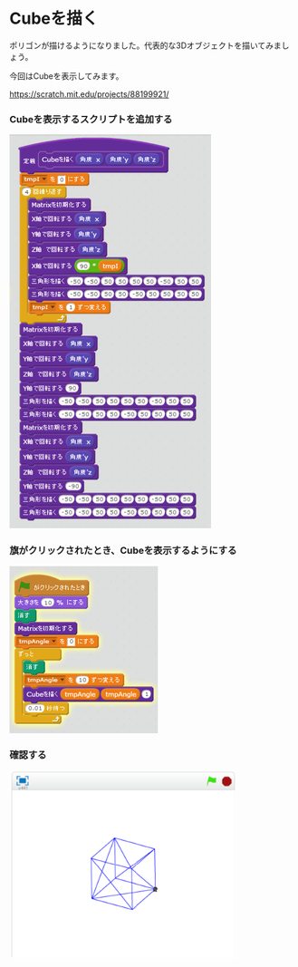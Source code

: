 # Cubeを描く

ポリゴンが描けるようになりました。代表的な3Dオブジェクトを描いてみましょう。

今回はCubeを表示してみます。

https://scratch.mit.edu/projects/88199921/


### Cubeを表示するスクリプトを追加する

![](ys01.png)


### 旗がクリックされたとき、Cubeを表示するようにする
![](ys02.png)



### 確認する

![](yc01.png)






